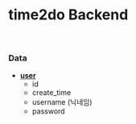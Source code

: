 # time2do Backend

<br/>

### Data

- **<u>user</u>**
  - id
  - create_time
  - username (닉네임)
  - password